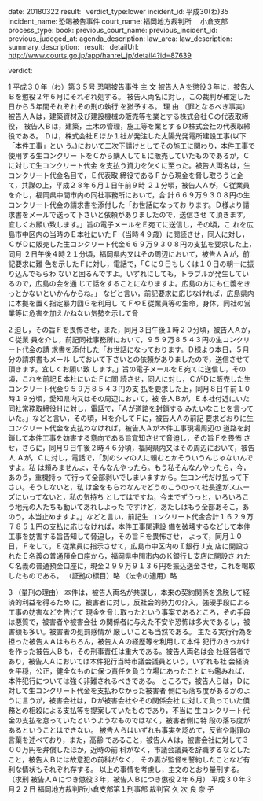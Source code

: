 
date: 20180322
result:  
verdict_type:lower
incident_id: 平成30(わ)35
incident_name: 恐喝被告事件
court_name: 福岡地方裁判所 　小倉支部
process_type:
book: 
previous_court_name:
previous_incident_id:
previous_judeged_at:
agenda_description: 
law_area: 
law_description: 
summary_description:  
result:  
detailUrl: http://www.courts.go.jp/app/hanrei_jp/detail4?id=87639

verdict:

 
 
1 
平成３０年（わ）第３５号 恐喝被告事件 
              主       文 
被告人Ａを懲役３年に，被告人Ｂを懲役２年６月にそれぞれ処する。 
被告人両名に対し，この裁判が確定した日から５年間それぞれその刑の執行
を猶予する。 
理       由 
（罪となるべき事実） 
 被告人Ａは，建築資材及び建設機械の販売等を業とする株式会社Ｃの代表取締役，
被告人Ｂは，建築，土木の管理，施工等を業とするＤ株式会社の代表取締役である。
Ｄは，株式会社Ｅほか１社が発注した太陽光発電所建設工事(以下「本件工事」とい
う。)において二次下請けとしてその施工に関わり，本件工事で使用する生コンクリー
トをＣから購入してＥに販売していたものであるが，Ｃに対して生コンクリート代金
を支払う資力を欠くに至った。被告人両名は，生コンクリート代金名目で，Ｅ代表取
締役であるＦから現金を脅し取ろうと企て，共謀の上，平成２８年６月１日午前９時
２１分頃，被告人Ａが，Ｃ従業員を介し，福岡県中間市内の同社事務所において，合
計６６９万９３０８円の生コンクリート代金の請求書を添付した「お世話になってお
ります。Ｄ様より請求書をメールで送って下さいと依頼がありましたので，送信させ
て頂きます。宜しくお願い致します。」旨の電子メールをＥ宛てに送信し，その頃，こ
れを広島市中区内の当時のＥ本社にいたＦ（当時４９歳）に閲読させ，同人に対し，
ＣがＤに販売した生コンクリート代金６６９万９３０８円の支払を要求した上，同月
２日午後４時２１分頃，福岡県内又はその周辺において，被告人Ａが，前記要求に難
色を示したＦに対し，電話で，「Ｃに９日もしくは１０日の朝一に振り込んでもらわ
ないと困るんですよ。いずれにしても，トラブルが発生しているので，広島の会を通
じて話をすることになりますよ。広島の方にも仁義をきっとかないといかんからね。」
などと言い，前記要求に応じなければ，広島県内に本拠を置く指定暴力団Ｇを利用し
てＦやＥ従業員等の生命，身体，同社の営業等に危害を加えかねない気勢を示して脅
 
 
2 
迫し，その旨Ｆを畏怖させ，また，同月３日午後１時２０分頃，被告人Ａが，Ｃ従業
員を介し，前記同社事務所において，９５９万８５４３円の生コンクリート代金の請
求書を添付した「お世話になっております。Ｄ様より本日，５月分の請求書もメール
しておいて下さいとの依頼がありましたので，送信させて頂きます。宜しくお願い致
します。」旨の電子メールをＥ宛てに送信し，その頃，これを前記Ｅ本社にいたＦに閲
読させ，同人に対し，ＣがＤに販売した生コンクリート代金９５９万８５４３円の支
払を要求した上，同月８日午前１０時１９分頃，愛知県内又はその周辺において，被
告人Ｂが，Ｅ本社付近にいた同社常務取締役Ｈに対し，電話で，「Ａが道路を封鎖する
みたいなことを言っていた。」などと言い，その頃，Ｈを介してＦに，被告人Ａの前記
要求どおりに生コンクリート代金を支払わなければ，被告人Ａが本件工事現場周辺の
道路を封鎖して本件工事を妨害する意向である旨覚知させて脅迫し，その旨Ｆを畏怖
させ，さらに，同月９日午後２時４６分頃，福岡県内又はその周辺において，被告人
Ａが，Ｃに対し，電話で，「別のシマの人に頼むとかそういうんじゃないんですよ。私
は頼みませんよ，そんなんやったら。もう私そんなんやったら，今，あのう，重機持っ
て行って全部剥いでしまいますから。生コン代だけ払って下さい。そうしないと，私
は金をもらわなんでどうのこうのって社長達がスムーズにいってないと，私の気持ち
としてはですね，今までずうっと，いろいろこう地元の人たちも動いてあれしよった
ですけど，あたしはもう全部あそこ，あのう，本当止めますよ。」などと言い，前記生
コンクリート代金合計１６２９万７８５１円の支払に応じなければ，本件工事関連設
備を破壊するなどして本件工事を妨害する旨告知して脅迫し，その旨Ｆを畏怖させ，
よって，同月１０日，Ｆをして，Ｅ従業員に指示させて，広島市中区内のＩ銀行Ｊ支
店に開設されたＥ名義の普通預金口座から，福岡県中間市内のＫ銀行Ｌ支店に開設さ
れたＣ名義の普通預金口座に，現金２９９万９１３６円を振込送金させ，これを喝取
したものである。 
（証拠の標目）略 
（法令の適用）略 
 
 
3 
（量刑の理由） 
 本件は，被告人両名が共謀し，本来の契約関係を逸脱して経済的利益を得るため
に，被害者に対し，反社会的勢力の介入，強硬手段による工事の妨害などを告げて
現金を脅し取ったという事案であるところ，その手段は悪質で，被害者や被害会社
の関係者に与えた不安や恐怖は多大であるし，被害額も多い。被害者の処罰感情が
厳しいことも当然である。 
主たる実行行為を担った被告人Ａはもちろん，被告人Ａの経歴等を利用して本件
犯行のきっかけを作った被告人Ｂも，その刑事責任は重大である。被告人両名は会
社経営者であり，被告人Ａにおいては本件犯行当時市議会議員という，いずれも社
会経済を平穏，公正，健全なものに保つ責任を負う立場にあったことにも鑑みれば，
本件犯行については強く非難されるべきである。 
 ところで，被告人らは，Ｄに対して生コンクリート代金を支払わなかった被害者
側にも落ち度があるかのように言うが，被害会社は，Ｄが被害会社やその関係会社
に対して負っていた債務との相殺による支払等を提案していたものであり，不当に
生コンクリート代金の支払を怠っていたというようなものではなく，被害者側に特
段の落ち度があるということはできない。 
 被告人らはいずれも事実を認めて，反省や謝罪の言葉を述べており，また，高齢
であること，被告人Ａは，被害会社に対して３００万円を弁償したほか，近時の前
科がなく，市議会議員を辞職するなどしたこと，被告人Ｂには故意犯の前科がなく，
その妻が監督を誓約したことなど有利な情状もそれぞれ存する。 
以上の事情を考慮し，主文のとおり量刑する。 
（求刑 被告人Ａにつき懲役３年，被告人Ｂにつき懲役２年６月） 
平成３０年３月２２日 福岡地方裁判所小倉支部第１刑事部 
               裁判官 久  次  良 奈 子 

                    